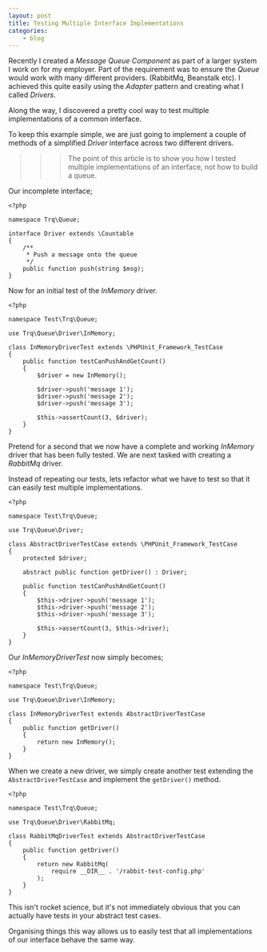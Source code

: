 ```yaml
---
layout: post
title: Testing Multiple Interface Implementations
categories:
    - blog
---
```

Recently I created a *Message Queue Component* as part of a larger system I work
on for my employer. Part of the requirement was to ensure the *Queue* would
work with many different providers. (RabbitMq, Beanstalk etc). I achieved this
quite easily using the *Adapter* pattern and creating what I called *Drivers*.

Along the way, I discovered a pretty cool way to test multiple implementations
of a common interface.

To keep this example simple, we are just going to implement a couple of methods
of a simplified *Driver* interface across two different drivers.

>>> The point of this article is to show you how I tested multiple implementations of an interface, not how to build a queue.

Our incomplete interface;

```
<?php

namespace Trq\Queue;

interface Driver extends \Countable
{
    /**
     * Push a message onto the queue
     */
    public function push(string $msg);
}
```

Now for an initial test of the *InMemory* driver.

```
<?php

namespace Test\Trq\Queue;

use Trq\Queue\Driver\InMemory;

class InMemoryDriverTest extends \PHPUnit_Framework_TestCase
{
    public function testCanPushAndGetCount()
    {
        $driver = new InMemory();

        $driver->push('message 1');
        $driver->push('message 2');
        $driver->push('message 3');

        $this->assertCount(3, $driver);
    }
}
```

Pretend for a second that we now have a complete and working *InMemory* driver that
has been fully tested. We are next tasked with creating a *RabbitMq* driver.

Instead of repeating our tests, lets refactor what we have to test so that it
can easily test multiple implementations.

```
<?php

namespace Test\Trq\Queue;

use Trq\Queue\Driver;

class AbstractDriverTestCase extends \PHPUnit_Framework_TestCase
{
    protected $driver;

    abstract public function getDriver() : Driver;

    public function testCanPushAndGetCount()
    {
        $this->driver->push('message 1');
        $this->driver->push('message 2');
        $this->driver->push('message 3');

        $this->assertCount(3, $this->driver);
    }
}
```

Our *InMemoryDriverTest* now simply becomes;

```
<?php

namespace Test\Trq\Queue;

use Trq\Queue\Driver\InMemory;

class InMemoryDriverTest extends AbstractDriverTestCase
{
    public function getDriver()
    {
        return new InMemory();
    }
}
```

When we create a new driver, we simply create another test extending the
`AbstractDriverTestCase` and implement the `getDriver()` method.
```
<?php

namespace Test\Trq\Queue;

use Trq\Queue\Driver\RabbitMq;

class RabbitMqDriverTest extends AbstractDriverTestCase
{
    public function getDriver()
    {
        return new RabbitMq(
            require __DIR__ . '/rabbit-test-config.php'
        );
    }
}
```

This isn't rocket science, but it's not immediately obvious that you can
actually have tests in your abstract test cases.

Organising things this way allows us to easily test that all implementations of our
interface behave the same way.
